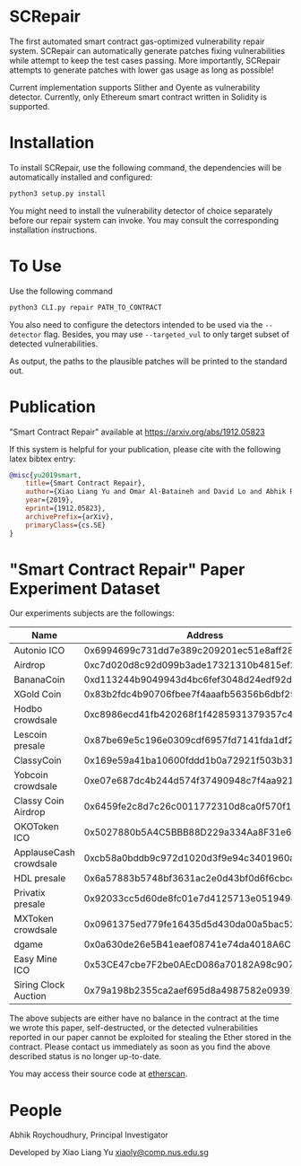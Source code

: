 SCRepair
===

The first automated smart contract gas-optimized vulnerability repair system. SCRepair can automatically generate patches fixing vulnerabilities while attempt to keep the test cases passing. More importantly, SCRepair attempts to generate patches with lower gas usage as long as possible!

Current implementation supports Slither and Oyente as vulnerability detector.
Currently, only Ethereum smart contract written in Solidity is supported.

Installation
===

To install SCRepair, use the following command, the dependencies will be automatically installed and configured:

```Bash
python3 setup.py install
```


You might need to install the vulnerability detector of choice separately before our repair system can invoke. You may consult the corresponding installation instructions.

To Use
===

Use the following command

```Bash
python3 CLI.py repair PATH_TO_CONTRACT
```

You also need to configure the detectors intended to be used via the `--detector` flag.
Besides, you may use `--targeted_vul` to only target subset of detected vulnerabilities.

As output, the paths to the plausible patches will be printed to the standard out.

Publication
===

"Smart Contract Repair" available at https://arxiv.org/abs/1912.05823

If this system is helpful for your publication, please cite with the following latex bibtex entry:
```bibtex
@misc{yu2019smart,
    title={Smart Contract Repair},
    author={Xiao Liang Yu and Omar Al-Bataineh and David Lo and Abhik Roychoudhury},
    year={2019},
    eprint={1912.05823},
    archivePrefix={arXiv},
    primaryClass={cs.SE}
}
```

"Smart Contract Repair" Paper Experiment Dataset
===

Our experiments subjects are the followings:

|Name|Address|
|--|--|
|Autonio	ICO| 0x6994699c731dd7e389c209201ec51e8aff283bf9|
|Airdrop|	0xc7d020d8c92d099b3ade17321310b4815ef20a90|
|BananaCoin|0xd113244b9049943d4bc6fef3048d24edf92dd788|
|XGold Coin|0x83b2fdc4b90706fbee7f4aaafb56356b6dbf25bd|
|Hodbo crowdsale|	0xc8986ecd41fb420268f1f4285931379357c4142b|
|Lescoin presale|	0x87be69e5c196e0309cdf6957fd7141fda1df2b97|
|ClassyCoin|	0x169e59a41ba10600fddd1b0a72921f503b31d96b|
|Yobcoin crowdsale|	0xe07e687dc4b244d574f37490948c7f4aa921d958|
|Classy Coin Airdrop|	0x6459fe2c8d7c26c0011772310d8ca0f570f1d667|
|OKOToken ICO|	0x5027880b5A4C5BBB88D229a334Aa8F31e6e67197|
|ApplauseCash crowdsale|	0xcb58a0bddb9c972d1020d3f9e94c3401960a12d8|
|HDL presale|	0x6a57883b5748bf3631ac2e0d43bf0d6f6cbcd16b|
|Privatix presale|	0x92033cc5d60de8fc01e7d4125713e05194989e1e|
|MXToken crowdsale|	0x0961375ed779fe16435d5d430da00a5bac527e46|
|dgame|	0x0a630de26e5B41eaef08741e74da4018A6C2E14c|
|Easy Mine ICO|	0x53CE47cbe7F2be0AEcD086a70182A98c907D024d|
|Siring Clock Auction|	0x79a198b2355ca2aef695d8a4987582e093911ebb|

The above subjects are either have no balance in the contract at the time we wrote this paper, self-destructed, 
or the detected vulnerabilities reported in our paper cannot be exploited for stealing the Ether stored in the contract.
Please contact us immediately as soon as you find the above described status is no longer up-to-date.

You may access their source code at [etherscan](https://etherscan.io).


People
===

Abhik Roychoudhury, Principal Investigator

Developed by Xiao Liang Yu <xiaoly@comp.nus.edu.sg>
